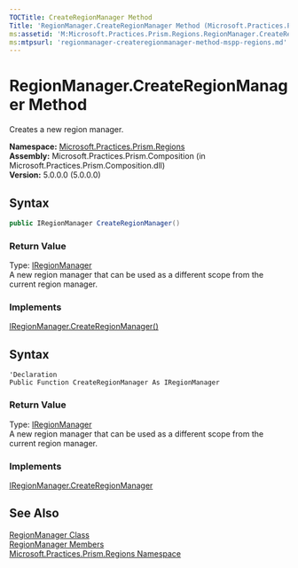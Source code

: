 ```yaml
---
TOCTitle: CreateRegionManager Method
Title: 'RegionManager.CreateRegionManager Method (Microsoft.Practices.Prism.Regions)'
ms:assetid: 'M:Microsoft.Practices.Prism.Regions.RegionManager.CreateRegionManager'
ms:mtpsurl: 'regionmanager-createregionmanager-method-mspp-regions.md'
---
```



# RegionManager.CreateRegionManager Method

Creates a new region manager.

**Namespace:** [Microsoft.Practices.Prism.Regions](/patterns-practices/reference/mspp-regions-namespace)  
**Assembly:** Microsoft.Practices.Prism.Composition (in Microsoft.Practices.Prism.Composition.dll)  
**Version:** 5.0.0.0 (5.0.0.0)

## Syntax

```C#
public IRegionManager CreateRegionManager()
```

### Return Value

Type: [IRegionManager](/patterns-practices/reference/regionmanager-class-mspp-regions)  
A new region manager that can be used as a different scope from the current region manager.

### Implements

[IRegionManager.CreateRegionManager()](/patterns-practices/reference/iregionmanager-createregionmanager-method-mspp-regions)

## Syntax

```VB
'Declaration
Public Function CreateRegionManager As IRegionManager
```

### Return Value

Type: [IRegionManager](/patterns-practices/reference/regionmanager-class-mspp-regions)  
A new region manager that can be used as a different scope from the current region manager.

### Implements

[IRegionManager.CreateRegionManager](/patterns-practices/reference/iregionmanager-createregionmanager-method-mspp-regions)


## See Also

[RegionManager Class](/patterns-practices/reference/regionmanager-class-mspp-regions)  
[RegionManager Members](/patterns-practices/reference/regionmanager-members-mspp-regions)  
[Microsoft.Practices.Prism.Regions Namespace](/patterns-practices/reference/mspp-regions-namespace)  